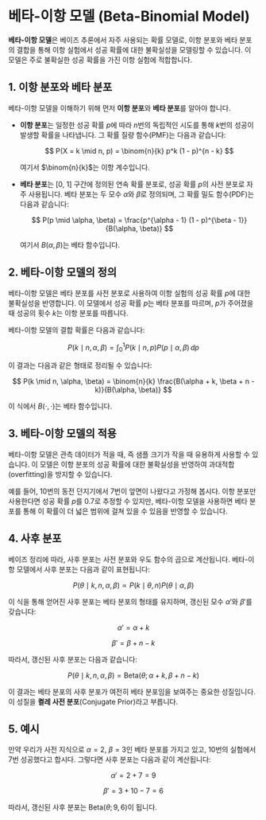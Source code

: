 # 베타-이항 모델 (Beta-Binomial Model)

**베타-이항 모델**은 베이즈 추론에서 자주 사용되는 확률 모델로, 이항 분포와 베타 분포의 결합을 통해 이항 실험에서 성공 확률에 대한 불확실성을 모델링할 수 있습니다. 이 모델은 주로 불확실한 성공 확률을 가진 이항 실험에 적합합니다.

## 1. 이항 분포와 베타 분포

베타-이항 모델을 이해하기 위해 먼저 **이항 분포**와 **베타 분포**를 알아야 합니다.

- **이항 분포**는 일정한 성공 확률 $p$에 따라 $n$번의 독립적인 시도를 통해 $k$번의 성공이 발생할 확률을 나타냅니다. 그 확률 질량 함수(PMF)는 다음과 같습니다:

  $$
  P(X = k \mid n, p) = \binom{n}{k} p^k (1 - p)^{n - k}
  $$

  여기서 $\binom{n}{k}$는 이항 계수입니다.

- **베타 분포**는 [0, 1] 구간에 정의된 연속 확률 분포로, 성공 확률 $p$의 사전 분포로 자주 사용됩니다. 베타 분포는 두 모수 $\alpha$와 $\beta$로 정의되며, 그 확률 밀도 함수(PDF)는 다음과 같습니다:

  $$
  P(p \mid \alpha, \beta) = \frac{p^{\alpha - 1} (1 - p)^{\beta - 1}}{B(\alpha, \beta)}
  $$

  여기서 $B(\alpha, \beta)$는 베타 함수입니다.

## 2. 베타-이항 모델의 정의

베타-이항 모델은 베타 분포를 사전 분포로 사용하여 이항 실험의 성공 확률 $p$에 대한 불확실성을 반영합니다. 이 모델에서 성공 확률 $p$는 베타 분포를 따르며, $p$가 주어졌을 때 성공의 횟수 $k$는 이항 분포를 따릅니다.

베타-이항 모델의 결합 확률은 다음과 같습니다:

$$
P(k \mid n, \alpha, \beta) = \int_0^1 P(k \mid n, p) P(p \mid \alpha, \beta) \, dp
$$

이 결과는 다음과 같은 형태로 정리될 수 있습니다:

$$
P(k \mid n, \alpha, \beta) = \binom{n}{k} \frac{B(\alpha + k, \beta + n - k)}{B(\alpha, \beta)}
$$

이 식에서 $B(\cdot, \cdot)$는 베타 함수입니다.

## 3. 베타-이항 모델의 적용

베타-이항 모델은 관측 데이터가 적을 때, 즉 샘플 크기가 작을 때 유용하게 사용할 수 있습니다. 이 모델은 이항 분포의 성공 확률에 대한 불확실성을 반영하여 과대적합(overfitting)을 방지할 수 있습니다.

예를 들어, 10번의 동전 던지기에서 7번이 앞면이 나왔다고 가정해 봅시다. 이항 분포만 사용한다면 성공 확률 $p$를 0.7로 추정할 수 있지만, 베타-이항 모델을 사용하면 베타 분포를 통해 이 확률이 더 넓은 범위에 걸쳐 있을 수 있음을 반영할 수 있습니다.

## 4. 사후 분포

베이즈 정리에 따라, 사후 분포는 사전 분포와 우도 함수의 곱으로 계산됩니다. 베타-이항 모델에서 사후 분포는 다음과 같이 표현됩니다:

$$
P(\theta \mid k, n, \alpha, \beta) \propto P(k \mid \theta, n) P(\theta \mid \alpha, \beta)
$$

이 식을 통해 얻어진 사후 분포는 베타 분포의 형태를 유지하며, 갱신된 모수 $\alpha'$와 $\beta'$를 갖습니다:

$$
\alpha' = \alpha + k
$$

$$
\beta' = \beta + n - k
$$

따라서, 갱신된 사후 분포는 다음과 같습니다:

$$
P(\theta \mid k, n, \alpha, \beta) = \text{Beta}(\theta; \alpha + k, \beta + n - k)
$$

이 결과는 베타 분포의 사후 분포가 여전히 베타 분포임을 보여주는 중요한 성질입니다. 이 성질을 **켤레 사전 분포**(Conjugate Prior)라고 부릅니다.

## 5. 예시

만약 우리가 사전 지식으로 $\alpha = 2$, $\beta = 3$인 베타 분포를 가지고 있고, 10번의 실험에서 7번 성공했다고 합시다. 그렇다면 사후 분포는 다음과 같이 계산됩니다:

$$
\alpha' = 2 + 7 = 9
$$

$$
\beta' = 3 + 10 - 7 = 6
$$

따라서, 갱신된 사후 분포는 $\text{Beta}(\theta; 9, 6)$이 됩니다.